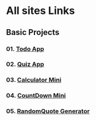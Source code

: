 # All sites Links

## Basic Projects

### 01. [Todo App](https://freecodejunction.github.io/javascript-projects/01TodoApp/)

### 02. [Quiz App](https://freecodejunction.github.io/javascript-projects/02QuizApp/)

### 03. [Calculator Mini](https://freecodejunction.github.io/javascript-projects/03Calculator/)

### 04. [CountDown Mini](https://freecodejunction.github.io/javascript-projects/04CountDownTimer/)

### 05. [RandomQuote Generator](https://freecodejunction.github.io/javascript-projects/https://freecodejunction.github.io/javascript-projects/05RandomQuoteGenerator/)
